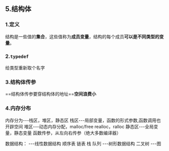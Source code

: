 ## 5.结构体

### 1.定义

结构是一些值的**集合**，这些值称为**成员变量**，结构的每个成员**可以是不同类型的变量**。

### 2.`typedef`

给类型重新取个名字

### 3.结构体传参

==结构体传参要穿结构体的地址==**空间浪费小**

### 4.内存分布

内存分为---栈区，堆区，静态区
栈区---局部变量，函数的形式参数,函数调用也开辟空间
堆区---动态内存分配，malloc/free  realloc，ralloc
静态区---全局变量，静态变量
函数传参，从左向右传参（绝大多数编译器）

数据结构：
---线性数据结构
顺序表
链表
栈
队列
---树形数据结构
二叉树
---图

